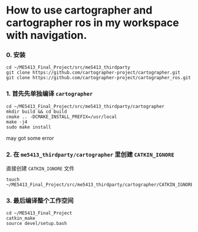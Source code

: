 # How to use cartographer and cartographer ros in my workspace with navigation.

### 0. 安装

```
cd ~/ME5413_Final_Project/src/me5413_thirdparty
git clone https://github.com/cartographer-project/cartographer.git
git clone https://github.com/cartographer-project/cartographer_ros.git
```


### 1. 首先先单独编译 `cartographer`

```
cd ~/ME5413_Final_Project/src/me5413_thirdparty/cartographer
mkdir build && cd build
cmake .. -DCMAKE_INSTALL_PREFIX=/usr/local
make -j4
sudo make install

```

may got some error



### 2. 在 `me5413_thirdparty/cartographer` 里创建 `CATKIN_IGNORE`

直接创建 `CATKIN_IGNORE` 文件
```
touch ~/ME5413_Final_Project/src/me5413_thirdparty/cartographer/CATKIN_IGNORE
```

### 3. 最后编译整个工作空间
```
cd ~/ME5413_Final_Project
catkin_make
source devel/setup.bash
```


